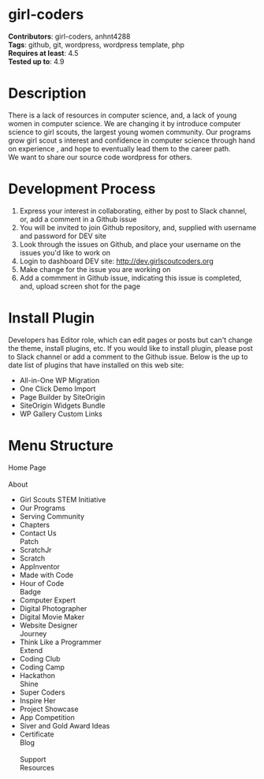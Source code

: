 # girl-coders
<b>Contributors</b>: girl-coders, anhnt4288<br>
<b>Tags</b>: github, git, wordpress, wordpress template, php<br>
<b>Requires at least</b>: 4.5<br>
<b>Tested up to</b>: 4.9<br>
# Description
There is a lack of resources in computer science, and, a lack of young women in computer science. We are changing
it by introduce computer science to girl scouts, the largest young women community. Our programs grow girl
scout s interest and confidence in computer science through hand on experience , and hope to eventually lead
them to the career path. <br>
We want to share our source code wordpress for others.
# Development Process
  1. Express your interest in collaborating, either by post to Slack channel, or, add a comment in a Github issue<br>
  2. You will be invited to join Github repository, and, supplied with username and password for DEV site<br>
  3. Look through the issues on Github, and place your username on the issues you'd like to work on<br>
  4. Login to dashboard DEV site: http://dev.girlscoutcoders.org <br>
  5. Make change for the issue you are working on<br>
  6. Add a commment in Github issue, indicating this issue is completed, and, upload screen shot for the page<br>
# Install Plugin
  Developers has Editor role, which can edit pages or posts but can't change the theme, install plugins, etc. 
  If you would like to install plugin, please post to Slack channel or add a comment to the Github issue.
  Below is the up to date list of plugins that have installed on this web site:
  - All-in-One WP Migration
  - One Click Demo Import
  - Page Builder by SiteOrigin
  - SiteOrigin Widgets Bundle
  - WP Gallery Custom Links  
# Menu Structure
Home Page<br>	
About<br>	
  - Girl Scouts STEM Initiative<br>
  - Our Programs<br>
  - Serving Community<br>
  - Chapters<br>
  - Contact Us<br>
Patch<br>	
  - ScratchJr<br>
  - Scratch<br>
  - AppInventor<br>
  - Made with Code<br>
  - Hour of Code<br>
Badge<br>	
  - Computer Expert<br>
  - Digital Photographer<br>
  - Digital Movie Maker<br>
  - Website Designer<br> 
Journey<br>	
  - Think Like a Programmer<br>
Extend<br>	
  - Coding Club<br>
  - Coding Camp<br>
  - Hackathon<br>
Shine<br>	
  - Super Coders<br>
  - Inspire Her<br>
  - Project Showcase<br>
  - App Competition<br>
  - Siver and Gold Award Ideas<br>
  - Certificate<br>
Blog<br>	
Support<br>	
Resources<br>
